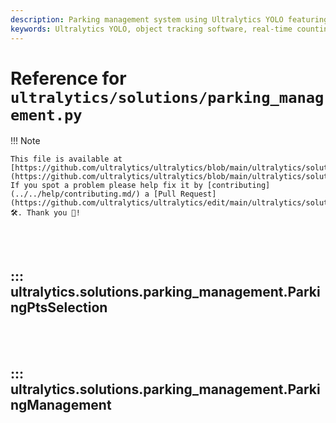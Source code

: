 ```yaml
---
description: Parking management system using Ultralytics YOLO featuring cutting-edge technology for precise real-time occupancy and availability monitoring for parking lots.
keywords: Ultralytics YOLO, object tracking software, real-time counting solutions, video stream analysis, YOLOv8 object detection, AI surveillance, smart counting technology, computer vision, AI-powered tracking, object counting accuracy, video analytics tools, automated monitoring.
---
```


# Reference for `ultralytics/solutions/parking_management.py`

!!! Note

    This file is available at [https://github.com/ultralytics/ultralytics/blob/main/ultralytics/solutions/parking_management.py](https://github.com/ultralytics/ultralytics/blob/main/ultralytics/solutions/parking_management.py). If you spot a problem please help fix it by [contributing](../../help/contributing.md/) a [Pull Request](https://github.com/ultralytics/ultralytics/edit/main/ultralytics/solutions/parking_management.py) 🛠️. Thank you 🙏!

<br><br>

## ::: ultralytics.solutions.parking_management.ParkingPtsSelection

<br><br>

## ::: ultralytics.solutions.parking_management.ParkingManagement

<br><br>
